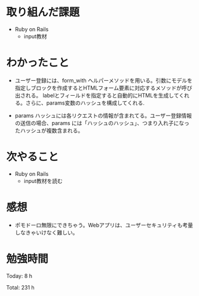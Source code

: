 # 取り組んだ課題

* Ruby on Rails
  * input教材

# わかったこと

* ユーザー登録には、form_with ヘルパーメソッドを用いる。引数にモデルを指定しブロックを作成するとHTMLフォーム要素に対応するメソッドが呼び出される。 labelとフィールドを指定すると自動的にHTMLを生成してくれる。さらに、params変数のハッシュを構成してくれる.

* params ハッシュには各リクエストの情報が含まれてる。ユーザー登録情報 の送信の場合、params には「ハッシュのハッシュ」、つまり入れ子になったハッシュが複数含まれる。


# 次やること

* Ruby on Rails
  * input教材を読む

# 感想

* ポモドーロ無限にできちゃう。Webアプリは、ユーザーセキュリティも考量しなきゃいけなく難しい。

# 勉強時間

Today: 8 h

Total: 231 h
